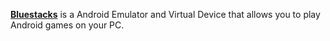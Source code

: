 [**Bluestacks**](https://www.bluestacks.com/download.html) is a Android Emulator and Virtual Device that allows you to play Android games on your PC.
